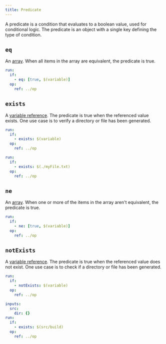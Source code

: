 ```yaml
---
title: Predicate
---
```


A predicate is a condition that evaluates to a boolean value, used for conditional logic. The predicate is an object with a single key defining the type of condition.

## `eq`

An [array](../types/array). When all items in the array are equivalent, the predicate is true.

```yml
run:
  if: 
    - eq: [true, $(variable)]
  op:
    ref: ../op
```

## `exists`

A [variable reference](variable-reference.md). The predicate is true when the referenced value exists. One use case is to verify a directory or file has been generated.

```yml
run:
  if: 
    - exists: $(variable)
  op:
    ref: ../op
```

```yml
run:
  if: 
    - exists: $(./myFile.txt)
  op:
    ref: ../op
```

## `ne`

An [array](../types/array). When one or more of the items in the array aren't equivalent, the predicate is true.

```yml
run:
  if: 
    - ne: [true, $(variable)]
  op:
    ref: ../op
```

## `notExists`

A [variable reference](variable-reference.md). The predicate is true when the referenced value does not exist. One use case is to check if a directory or file has been generated.

```yml
run:
  if: 
    - notExists: $(variable)
  op:
    ref: ../op
```

```yml
inputs:
  src:
    dir: {}
run:
  if: 
    - exists: $(src/build)
  op:
    ref: ../op
```
